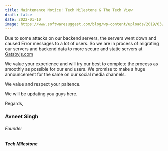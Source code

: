 ```yaml
---
title: Maintenance Notice! Tech Milestone & The Tech View
draft: false
date: 2022-01-10
image: https://www.softwaresuggest.com/blog/wp-content/uploads/2019/03/maintenance-FB.png
---
```

Due to some attacks on our backend servers, the servers went down and caused Error messages to a lot of users. So we are in process of migrating our servers and backend data to more secure and static servers at [Gatsbyjs.com](gatsbyjs.com) 

We value your experience and will try our best to complete the process as smoothly as possible for our end users. We promise to make a huge announcement for the same on our social media channels. 

We value and respect your paitence. 

We will be updating you guys here.

Regards,
### Avneet Singh
###### Founder
##### Tech Milestone